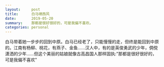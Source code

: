 ```yaml
---
layout:     post
title:      白马啸西风
date:       2019-05-20
summary:    那都是很好很好的，可是我偏不喜欢。
categories: personal
---
```


白马带着她一步步的回到中原。白马已经老了，只能慢慢的走，但终是能回到中原的。江南有杨柳、桃花，有燕子、金鱼……汉人中，有的是英俊勇武的少年，倜傥潇洒的少年……但这个美丽的姑娘就像古高昌国人那样固执:"那都是很好很好的，可是我偏不喜欢" 
